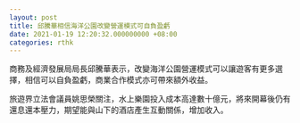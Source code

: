 ```yaml
---
layout: post
title: 邱騰華相信海洋公園改變營運模式可自負盈虧
date: 2021-01-19 12:20:32.000000000 +08:00
categories: rthk
---
```


商務及經濟發展局局長邱騰華表示，改變海洋公園營運模式可以讓遊客有更多選擇，相信可以自負盈虧，商業合作模式亦可帶來額外收益。

旅遊界立法會議員姚思榮關注，水上樂園投入成本高達數十億元，將來開幕後仍有還息還本壓力，期望能與山下的酒店產生互動關係，增加收入。
